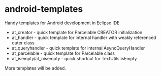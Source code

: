 android-templates
=================

Handy templates for Android development in Eclipse IDE

 - at_creator - quick template for Parcelable CREATOR initialization
 - at_handler - quick template for internal handler with weakly referenced outer class
 - at_queryhandler - quick template for internal AsyncQueryHandler
 - at_parcelable - quick template for Parcelable class
 - at_isempty/at_nisempty - quick shortcut for TextUtils.isEmpty

More templates will be added.
